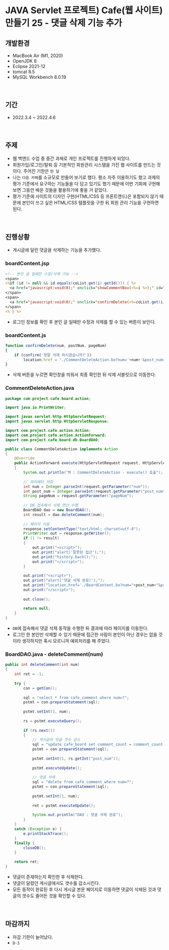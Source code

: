 # JAVA Servlet 프로젝트) Cafe(웹 사이트) 만들기 25 - 댓글 삭제 기능 추가

## 개발환경
* MacBook Air (M1, 2020)
* OpenJDK 8
* Eclipse 2021-12
* tomcat 8.5
* MySQL Workbench 8.0.19<br><br><br>

## 기간
* 2022.3.4 ~ 2022.4.6<br><br><br>

## 주제
* 웹 백엔드 수업 중 중간 과제로 개인 프로젝트를 진행하게 되었다.
* 회원가입/로그인/탈퇴 등 기본적인 회원관리 시스템을 가진 웹 사이트를 만드는 것이다. 주어진 기한은 `한 달`
* 나는 `다음 카페`를 소규모로 만들어 보기로 했다. 평소 자주 이용하기도 했고 과제의 평가 기준에서 요구하는 기능들을 다 담고 있기도 했기 때문에 이번 기회에 구현해 보면 그동안 배운 것들을 활용하기에 좋을 거 같았다.
* 평가 기준에 사이트의 디자인 구현(HTML/CSS 등 프론트엔드)은 포함되지 않기 때문에 본인이 쓰고 싶은 HTML/CSS 템플릿을 구한 뒤 회원 관리 기능을 구현하면 된다.<br><br><br>

## 진행상황
* 게시글에 달린 댓글을 삭제하는 기능을 추가했다.

### boardContent.jsp

```jsp
<!-- 본인 글 일때만 수정/삭제 가능 -->
<span>
<%if (id != null && id.equals(coList.get(i).getId())) { %>
  <a href="javascript:void(0);" onclick="showCommentBox(<%=i %>);" id="modify">수정&nbsp;</a>
</span>
<span>
  <a href="javascript:void(0);" onclick="confirmDelete(<%=coList.get(i).getNum()%>, <%=coList.get(i).getPost_num()%>, <%=pageNum%>);">삭제&nbsp;</a>
</span>
<% } %>
```

* 로그인 정보를 확인 후 본인 글 일때만 수정과 삭제를 할 수 있는 버튼이 보인다.

### boardContent.js

```javascript
function confirmDelete(num, postNum, pageNum)
{
    if (confirm('정말 삭제 하시겠습니까?'))
        location.href = './CommentDeleteAction.bo?num='+num+'&post_num='+postNum+'&pageNum='+pageNum;
}
```

* 삭제 버튼을 누르면 확인창을 띄워서 최종 확인한 뒤 삭제 서블릿으로 이동한다.

### CommentDeleteAction.java

```java
package com.project.cafe.board.action;

import java.io.PrintWriter;

import javax.servlet.http.HttpServletRequest;
import javax.servlet.http.HttpServletResponse;

import com.project.cafe.action.Action;
import com.project.cafe.action.ActionForward;
import com.project.cafe.board.db.BoardDAO;

public class CommentDeleteAction implements Action 
{
    @Override
    public ActionForward execute(HttpServletRequest request, HttpServletResponse response) throws Exception 
    {
        System.out.println("M : CommentDeleteAction - execute() 호출");
		
        // 파라메터 저장
        int num = Integer.parseInt(request.getParameter("num"));
        int post_num = Integer.parseInt(request.getParameter("post_num"));
        String pageNum = request.getParameter("pageNum");
		
        // DB 접속해서 삭제 연산 수행
        BoardDAO dao = new BoardDAO();
        int result = dao.deleteComment(num);
		
        // 페이지 이동
        response.setContentType("text/html; charset=utf-8");
        PrintWriter out = response.getWriter();
        if (1 != result)
        {
            out.print("<script>");
            out.print("alert('잘못된 접근');");
            out.print("history.back();");
            out.print("</script>");
        }
		
        out.print("<script>");
        out.print("alert('댓글 삭제 완료!');");
        out.print("location.href='./BoardContent.bo?num="+post_num+"&pageNum="+pageNum+"';");
        out.print("</script>");
		
        out.close();
		
        return null;
    }
}
```

* `DB`에 접속해서 댓글 삭제 동작을 수행한 뒤 결과에 따라 페이지를 이동한다.
* 로그인 한 본인만 삭제할 수 있기 때문에 접근한 사람이 본인이 아닌 경우는 없을 것이라 생각하지만 혹시 모르니까  예외처리를 해 주었다.

### BoardDAO.java - deleteComment(num)

```java
public int deleteComment(int num)
{
    int ret = -1;
		
    try {
        con = getCon();
			
        sql = "select * from cafe_comment where num=?";
        pstmt = con.prepareStatement(sql);
			
        pstmt.setInt(1, num);
			
        rs = pstmt.executeQuery();
			
        if (rs.next())
        {
            // 게시글의 댓글 갯수 감소
            sql = "update cafe_board set comment_count = comment_count - 1 where num=?";
            pstmt = con.prepareStatement(sql);
				
            pstmt.setInt(1, rs.getInt("post_num"));
            
            pstmt.executeUpdate();
				
            // 댓글 삭제
            sql = "delete from cafe_comment where num=?";
            pstmt = con.prepareStatement(sql);
				
            pstmt.setInt(1, num);
				
            ret = pstmt.executeUpdate();
				
            System.out.println("DAO : 댓글 삭제 완료");
        }
    }
    catch (Exception e) {
        e.printStackTrace();
    }
    finally {
        closeDB();
    }
		
    return ret;
}
```

* 댓글이 존재하는지 확인한 후 삭제한다.
* 댓글이 달렸던 게시글에서도 갯수를 감소시킨다.
* 모든 동작이 완료된 후 다시 게시글 본문 페이지로 이동하면 댓글이 삭제된 것과 댓글의 갯수도 줄어든 것을 확인할 수 있다.<br><br><br>

## 마감까지
* 마감 기한이 늘어났다. 
* `D-3`
